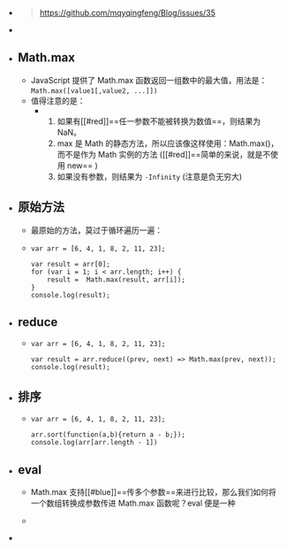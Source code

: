 - > https://github.com/mqyqingfeng/Blog/issues/35
-
- ## Math.max
	- JavaScript 提供了 Math.max 函数返回一组数中的最大值，用法是：`Math.max([value1[,value2, ...]])`
	- 值得注意的是：
		- 1. 如果有[[#red]]==任一参数不能被转换为数值==，则结果为 NaN。
		  2. max 是 Math 的静态方法，所以应该像这样使用：Math.max()，而不是作为 Math 实例的方法 ([[#red]]==简单的来说，就是不使用 new== )
		  3. 如果没有参数，则结果为 `-Infinity` (注意是负无穷大)
- ## 原始方法
	- 最原始的方法，莫过于循环遍历一遍：
	- ```
	  var arr = [6, 4, 1, 8, 2, 11, 23];
	  
	  var result = arr[0];
	  for (var i = 1; i < arr.length; i++) {
	      result =  Math.max(result, arr[i]);
	  }
	  console.log(result);
	  ```
- ## reduce
	- ```
	  var arr = [6, 4, 1, 8, 2, 11, 23];
	  
	  var result = arr.reduce((prev, next) => Math.max(prev, next));
	  console.log(result);
	  ```
- ## 排序
	- ```
	  var arr = [6, 4, 1, 8, 2, 11, 23];
	  
	  arr.sort(function(a,b){return a - b;});
	  console.log(arr[arr.length - 1])
	  ```
- ## eval
	- Math.max 支持[[#blue]]==传多个参数==来进行比较，那么我们如何将一个数组转换成参数传进 Math.max 函数呢？eval 便是一种
	- ```
	  ```
-